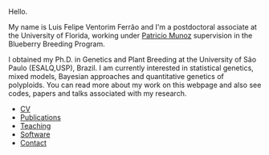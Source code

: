 Hello.

My name is Luis Felipe Ventorim Ferrão and I'm a postdoctoral associate at the University of Florida, working under [Patricio Munoz](https://www.blueberrybreeding.com/) supervision in the Blueberry Breeding Program. 

I obtained my Ph.D. in Genetics and Plant Breeding at the University of São Paulo (ESALQ,USP), Brazil. I am currently interested in statistical genetics, mixed models, Bayesian approaches and quantitative genetics of polyploids. You can read more about my work on this webpage and also see codes, papers and talks associated with my research.

- [CV](./cv.html)
- [Publications](./publication.html)
- [Teaching](./teaching.html)
- [Software](./software.html)
- [Contact](./contact.html)



